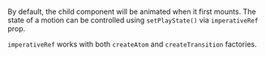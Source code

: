By default, the child component will be animated when it first mounts. The state of a motion can be controlled using `setPlayState()` via `imperativeRef` prop.

`imperativeRef` works with both `createAtom` and `createTransition` factories.

